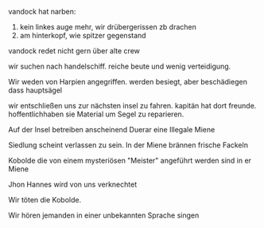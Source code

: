 vandock hat narben:
1. kein linkes auge mehr, wir drübergerissen zb drachen
2. am hinterkopf, wie spitzer gegenstand

vandock redet nicht gern über alte crew


wir suchen nach handelschiff. reiche beute und wenig verteidigung.

Wir weden von Harpien angegriffen. werden besiegt, aber beschädiegen dass hauptsägel

wir entschließen uns zur nächsten insel zu fahren. kapitän hat dort freunde. hoffentlichhaben sie Material um Segel zu reparieren.

Auf der Insel betreiben anscheinend Duerar eine Illegale Miene

Siedlung scheint verlassen zu sein.
In der Miene brännen frische Fackeln

Kobolde die von einem mysteriösen "Meister" angeführt werden sind in er Miene

Jhon Hannes wird von uns verknechtet

Wir töten die Kobolde.

Wir hören jemanden in einer unbekannten Sprache singen

